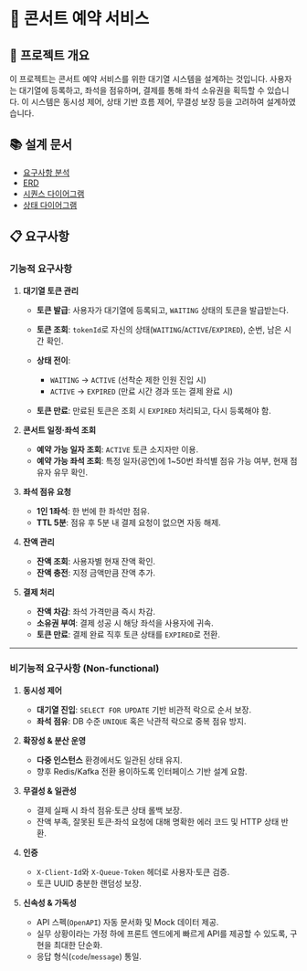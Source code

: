 # 🎤 콘서트 예약 서비스

## 📝 프로젝트 개요

이 프로젝트는 콘서트 예약 서비스를 위한 대기열 시스템을 설계하는 것입니다.
사용자는 대기열에 등록하고, 좌석을 점유하며, 결제를 통해 좌석 소유권을 획득할 수 있습니다.
이 시스템은 동시성 제어, 상태 기반 흐름 제어, 무결성 보장 등을 고려하여 설계하였습니다.

## 📚 설계 문서
- [요구사항 분석](1_requirements.md)
- [ERD](2_erd.md)
- [시퀀스 다이어그램](3_sequence_diagram.md)
- [상태 다이어그램](4_state_diagram.md)

## 📋 요구사항

### 기능적 요구사항
1. **대기열 토큰 관리**

    * **토큰 발급**: 사용자가 대기열에 등록되고, `WAITING` 상태의 토큰을 발급받는다.
    * **토큰 조회**: `tokenId`로 자신의 상태(`WAITING`/`ACTIVE`/`EXPIRED`), 순번, 남은 시간 확인.
    * **상태 전이**:

        * `WAITING` → `ACTIVE` (선착순 제한 인원 진입 시)
        * `ACTIVE` → `EXPIRED` (만료 시간 경과 또는 결제 완료 시)
    * **토큰 만료**: 만료된 토큰은 조회 시 `EXPIRED` 처리되고, 다시 등록해야 함.

2. **콘서트 일정·좌석 조회**

    * **예약 가능 일자 조회**: `ACTIVE` 토큰 소지자만 이용.
    * **예약 가능 좌석 조회**: 특정 일자(공연)에 1\~50번 좌석별 점유 가능 여부, 현재 점유자 유무 확인.

3. **좌석 점유 요청**

    * **1인 1좌석**: 한 번에 한 좌석만 점유.
    * **TTL 5분**: 점유 후 5분 내 결제 요청이 없으면 자동 해제.

4. **잔액 관리**

    * **잔액 조회**: 사용자별 현재 잔액 확인.
    * **잔액 충전**: 지정 금액만큼 잔액 추가.

5. **결제 처리**

    * **잔액 차감**: 좌석 가격만큼 즉시 차감.
    * **소유권 부여**: 결제 성공 시 해당 좌석을 사용자에 귀속.
    * **토큰 만료**: 결제 완료 직후 토큰 상태를 `EXPIRED`로 전환.

---

### 비기능적 요구사항 (Non-functional)

1. **동시성 제어**

    * **대기열 진입**: `SELECT FOR UPDATE` 기반 비관적 락으로 순서 보장.
    * **좌석 점유**: DB 수준 `UNIQUE` 혹은 낙관적 락으로 중복 점유 방지.

2. **확장성 & 분산 운영**

    * **다중 인스턴스** 환경에서도 일관된 상태 유지.
    * 향후 Redis/Kafka 전환 용이하도록 인터페이스 기반 설계 요함.

3. **무결성 & 일관성**

    * 결제 실패 시 좌석 점유·토큰 상태 롤백 보장.
    * 잔액 부족, 잘못된 토큰·좌석 요청에 대해 명확한 에러 코드 및 HTTP 상태 반환.

4. **인증**

    * `X-Client-Id`와 `X-Queue-Token` 헤더로 사용자·토큰 검증.
    * 토큰 UUID 충분한 랜덤성 보장.

5. **신속성 & 가독성**

    * API 스펙(`OpenAPI`) 자동 문서화 및 Mock 데이터 제공.
    * 실무 상황이라는 가정 하에 프론트 엔드에게 빠르게 API를 제공할 수 있도록, 구현을 최대한 단순화.
    * 응답 형식(`code`/`message`) 통일.